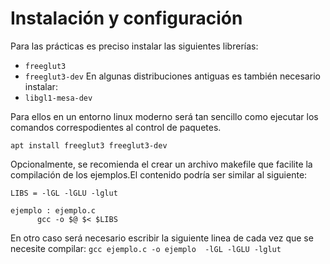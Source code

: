 # Instalación y configuración
Para las prácticas es preciso instalar las siguientes librerías:
- `freeglut3`
- `freeglut3-dev`
En algunas distribuciones antiguas es también necesario instalar:
- `libgl1-mesa-dev`

Para ellos en un entorno linux moderno será tan sencillo como ejecutar los comandos correspodientes al control de paquetes.

`apt install freeglut3 freeglut3-dev`

Opcionalmente, se recomienda el crear un archivo makefile que facilite la compilación de los ejemplos.El contenido podría ser similar al siguiente:
```
LIBS = -lGL -lGLU -lglut

ejemplo : ejemplo.c
	  gcc -o $@ $< $LIBS
```
En otro caso será necesario escribir la siguiente linea de cada vez que se necesite compilar:
`gcc ejemplo.c -o ejemplo  -lGL -lGLU -lglut`
